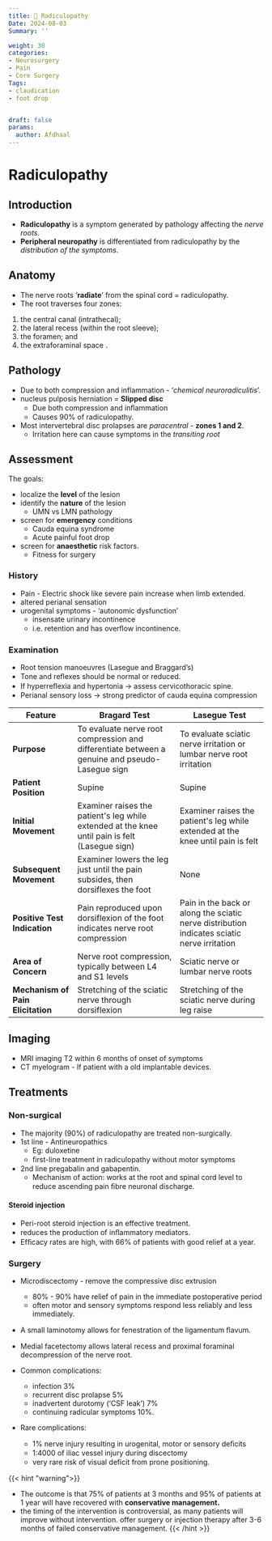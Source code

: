 ```yaml
---
title: 👹 Radiculopathy
Date: 2024-08-03
Summary: ''

weight: 30
categories: 
- Neurosurgery
- Pain
- Core Surgery
Tags:
- claudication
- foot drop


draft: false
params:
  author: Afdhaal
---
```


# Radiculopathy
## Introduction
- **Radiculopathy** is a symptom generated by pathology affecting the *nerve roots*.
- **Peripheral neuropathy** is differentiated from radiculopathy by the *distribution of the symptoms*.

## Anatomy
- The nerve roots ‘**radiate**’ from the spinal cord = radiculopathy.
- The root traverses four zones: 
1. the central canal (intrathecal);
2. the lateral recess (within the root sleeve);
3. the foramen; and
4. the extraforaminal space .

## Pathology
- Due to both compression and inflammation - ‘*chemical neuroradiculitis*’.
- nucleus pulposis herniation = **Slipped disc**
	- Due both compression and inﬂammation 
	- Causes 90% of radiculopathy. 
- Most intervertebral disc prolapses are *paracentral* - **zones 1 and 2**.
	- Irritation here can cause symptoms in the *transiting root* 

## Assessment
The goals:
- localize the **level** of the lesion
- identify the **nature** of the lesion
  - UMN vs LMN pathology
- screen for **emergency** conditions
  - Cauda equina syndrome
  - Acute painful foot drop
- screen for **anaesthetic** risk factors.
  - Fitness for surgery

### History 
- Pain - Electric shock like severe pain increase when limb extended.
- altered perianal sensation
- urogenital symptoms - ‘autonomic dysfunction’ 
	- insensate urinary incontinence
	- i.e. retention and has overﬂow incontinence. 

### Examination
- Root tension manoeuvres (Lasegue and Braggard’s) 
- Tone and reﬂexes should be normal or reduced. 
- If hyperreﬂexia and hypertonia -> assess cervicothoracic spine.
- Perianal sensory loss -> strong predictor of cauda equina compression 


|**Feature**|**Bragard Test**|**Lasegue Test**|
|---|---|---|
|**Purpose**|To evaluate nerve root compression and differentiate between a genuine and pseudo-Lasegue sign|To evaluate sciatic nerve irritation or lumbar nerve root irritation|
|**Patient Position**|Supine|Supine|
|**Initial Movement**|Examiner raises the patient's leg while extended at the knee until pain is felt (Lasegue sign)|Examiner raises the patient's leg while extended at the knee until pain is felt|
|**Subsequent Movement**|Examiner lowers the leg just until the pain subsides, then dorsiflexes the foot|None|
|**Positive Test Indication**|Pain reproduced upon dorsiflexion of the foot indicates nerve root compression|Pain in the back or along the sciatic nerve distribution indicates sciatic nerve irritation|
|**Area of Concern**|Nerve root compression, typically between L4 and S1 levels|Sciatic nerve or lumbar nerve roots|
|**Mechanism of Pain Elicitation**|Stretching of the sciatic nerve through dorsiflexion|Stretching of the sciatic nerve during leg raise|

## Imaging
- MRI imaging T2 within 6 months of onset of symptoms
- CT myelogram -  If patient with a old implantable devices.

## Treatments

### Non-surgical
- The majority (90%) of radiculopathy are treated non-surgically. 
- 1st line - Antineuropathics 
	- Eg: duloxetine
	- ﬁrst-line treatment in radiculopathy without motor symptoms 
- 2nd line pregabalin and gabapentin. 
	- Mechanism of action: works at the root and spinal cord level to reduce ascending pain ﬁbre neuronal discharge.
#### Steroid injection
- Peri-root steroid injection is an effective treatment.
- reduces the production of inﬂammatory mediators.
- Efﬁcacy rates are high, with 66% of patients with good relief at a year.

### Surgery
- Microdiscectomy - remove the compressive disc extrusion
	- 80% - 90% have relief of pain in the immediate postoperative period
	- often motor and sensory symptoms respond less reliably and less immediately. 
- A small laminotomy allows for fenestration of the ligamentum ﬂavum.
- Medial facetectomy allows lateral recess and proximal foraminal decompression of the nerve root.

- Common complications:
	- infection 3%
	- recurrent disc prolapse 5%
	- inadvertent durotomy (‘CSF leak’) 7%
	- continuing radicular symptoms 10%.
- Rare complications:
	- 1% nerve injury resulting in urogenital, motor or sensory deﬁcits
	- 1:4000 of iliac vessel injury during discectomy
	- very rare risk of visual deﬁcit from prone positioning.

{{< hint "warning">}}
- The outcome is that 75% of patients at 3 months and 95% of patients at 1 year will have recovered with **conservative management.**
- the timing of the intervention is controversial, as many patients will improve without intervention. offer surgery or injection therapy after 3-6 months of failed conservative management.
{{< /hint >}}

